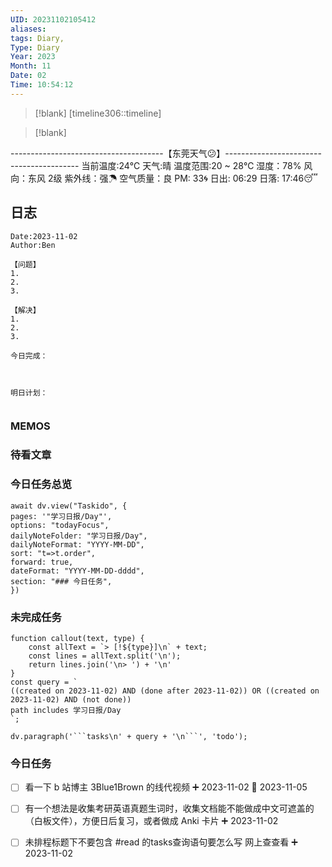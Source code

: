 ```yaml
---
UID: 20231102105412
aliases: 
tags: Diary,
Type: Diary
Year: 2023
Month: 11
Date: 02
Time: 10:54:12
---
```

> [!blank] 
> [timeline306::timeline]

>[!blank]
> 
--------------------------------------【东莞天气😕】-----------------------------------------
当前温度:24℃
天气:晴
温度范围:20 ~ 28℃
湿度：78%
风向：东风 2级
紫外线：强☂
空气质量：良 PM: 33🌀
日出: 06:29 日落: 17:46😴

## 日志

```
Date:2023-11-02
Author:Ben

【问题】
1.
2.
3.

【解决】
1.
2.
3.

今日完成：



明日计划：


```

### MEMOS



### 待看文章



### 今日任务总览

```dataviewjs
await dv.view("Taskido", {
pages: '"学习日报/Day"',
options: "todayFocus",
dailyNoteFolder: "学习日报/Day",
dailyNoteFormat: "YYYY-MM-DD",
sort: "t=>t.order",
forward: true,
dateFormat: "YYYY-MM-DD-dddd",
section: "### 今日任务",
})
```

### 未完成任务

```dataviewjs
function callout(text, type) {
    const allText = `> [!${type}]\n` + text;
    const lines = allText.split('\n');
    return lines.join('\n> ') + '\n'
}
const query = `
((created on 2023-11-02) AND (done after 2023-11-02)) OR ((created on 2023-11-02) AND (not done))
path includes 学习日报/Day
`;

dv.paragraph('```tasks\n' + query + '\n```', 'todo');
```


### 今日任务

- [ ] 看一下 b 站博主 3Blue1Brown 的线代视频 ➕ 2023-11-02 📅 2023-11-05

- [ ] 有一个想法是收集考研英语真题生词时，收集文档能不能做成中文可遮盖的（白板文件），方便日后复习，或者做成 Anki 卡片 ➕ 2023-11-02

- [ ] 未排程标题下不要包含 #read 的tasks查询语句要怎么写 网上查查看 ➕ 2023-11-02